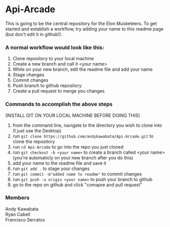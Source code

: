 # Api-Arcade
This is going to be the central repository for the Elon Musketeers.
To get started and establish a workflow, try adding your name to this readme page (but don't edit it in github!).

### A normal workflow would look like this:
1) Clone repository to your local machine
2) Create a new branch and call it &lt;your name&gt;
3) While on your new branch, edit the readme file and add your name
4) Stage changes
5) Commit changes
6) Push branch to github repository
7) Create a pull request to merge you changes
  
### Commands to accomplish the above steps
(INSTALL GIT ON YOUR LOCAL MACHINE BEFORE DOING THIS)
1) from the command line, navigate to the directory you wish to clone into (I just use the Desktop)
2) run `git clone https://github.com/andykawabata/Api-Arcade.git` to clone the repository
3) run `cd Api-Arcade` to go into the repo you just cloned
4) run `git checkout -b <your name>` to create a branch called &lt;your name&gt; (you're automaticly on your new branch after you do this)
5) add your name to the readme file and save it
6) run `git add .` to stage your changes
7) run `git commit -m"added name to readme"` to commit changes
8) run `git push -u origin <your name>` to push your branch to github
9) go to the repo on github and click "comapre and pull request"

### Members
Andy Kawabata  
Ryan Cabell  
Francisco Serratos
